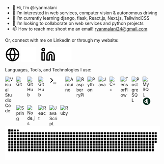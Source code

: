 - 👋 Hi, I’m @ryanmalani
- 👀 I’m interested in web services, computer vision & autonomous driving
- 🌱 I’m currently learning django, flask, React.js, Next.js, TailwindCSS
- 💞️ I’m looking to collaborate on web services and python projects
- 📫 How to reach me: shoot me an email! ryanmalani24@gmail.com

Or, connect with me on LinkedIn or through my website:

[![website](./img/globe-light.svg)](https://www.ryanmalani.com#gh-light-mode-only)
[![website](./img/globe-dark.svg)](https://www.ryanmalani.com#gh-dark-mode-only)
&nbsp;&nbsp;
[![website](./img/linkedin-light.svg)](https://linkedin.com/in/ryanmalani#gh-light-mode-only)
[![website](./img/linkedin-dark.svg)](https://linkedin.com/in/ryanmalani#gh-dark-mode-only)
&nbsp;&nbsp;

Languages, Tools, and Technologies I use:

[<img align="left" alt="Visual Studio Code" width="26px" src="https://cdn.jsdelivr.net/gh/devicons/devicon/icons/vscode/vscode-original.svg" style="padding-right:10px;" />](https://code.visualstudio.com)
[<img align="left" alt="Git" width="26px" src="https://cdn.jsdelivr.net/gh/devicons/devicon/icons/git/git-original.svg" style="padding-right:10px;" />](https://git-scm.com)
[<img align="left" alt="GitHub" width="26px" src="https://user-images.githubusercontent.com/3369400/139447912-e0f43f33-6d9f-45f8-be46-2df5bbc91289.png" style="padding-right:10px;" />](https://github.com#gh-dark-mode-only)
[<img align="left" alt="GitHub" width="26px" src="https://user-images.githubusercontent.com/3369400/139448065-39a229ba-4b06-434b-bc67-616e2ed80c8f.png" style="padding-right:10px;" />](https://github.com#gh-light-mode-only)
[<img align="left" alt="Terminal" width="26px" src="./img/terminal-light.svg" />](https://support.apple.com/guide/terminal/welcome/mac#gh-light-mode-only)
[<img align="left" alt="Terminal" width="26px" src="./img/terminal-dark.svg" />](https://support.apple.com/guide/terminal/welcome/mac#gh-dark-mode-only)
[<img align="left" alt="Arduino" width="26px" src="https://cdn.jsdelivr.net/gh/devicons/devicon/icons/arduino/arduino-original.svg" style="padding-right:10px;" />](https://arduino.cc)
[<img align="left" alt="RaspberryPi" width="26px" src="https://cdn.jsdelivr.net/gh/devicons/devicon/icons/raspberrypi/raspberrypi-original.svg" style="padding-right:10px;" />](https://raspberrypi.com)
[<img align="left" alt="Python" width="26px" src="https://cdn.jsdelivr.net/gh/devicons/devicon/icons/python/python-original.svg" style="padding-right:10px;" />](https://python.org)
[<img align="left" alt="Java" width="26px" src="https://cdn.jsdelivr.net/gh/devicons/devicon/icons/java/java-original.svg" style="padding-right:10px;" />](https://docs.oracle.com/en/java/)
[<img align="left" alt="C++" width="26px" src="https://upload.wikimedia.org/wikipedia/commons/1/18/ISO_C%2B%2B_Logo.svg" style="padding-right:10px;" />](https://learn.microsoft.com/en-us/cpp/?view=msvc-170)
[<img align="left" alt="TensorFlow" width="26px" src="https://cdn.jsdelivr.net/gh/devicons/devicon/icons/tensorflow/tensorflow-original.svg" style="padding-right:10px;" />](https://www.tensorflow.org)
[<img align="left" alt="PostgreSQL" width="26px" src="https://cdn.jsdelivr.net/gh/devicons/devicon/icons/postgresql/postgresql-original.svg" style="padding-right:10px;" />](https://www.postgresql.org)
[<img align="left" alt="MySQL" width="26px" src="https://cdn.jsdelivr.net/gh/devicons/devicon/icons/mysql/mysql-original.svg" style="padding-right:10px;" />](https://www.mysql.com)
[<img align="left" alt="Django" width="26px" src="./img/django.png" />](https://www.djangoproject.com)
[<img align="left" alt="Spring" width="26px" src="https://cdn.jsdelivr.net/gh/devicons/devicon/icons/spring/spring-original.svg" style="padding-right:10px;" />](https://spring.io)
[<img align="left" alt="Node.js" width="26px" src="https://cdn.jsdelivr.net/gh/devicons/devicon/icons/nodejs/nodejs-original.svg" style="padding-right:10px;" />](https://nodejs.org/en/docs/)
[<img align="left" alt="React" width="26px" src="https://cdn.jsdelivr.net/gh/devicons/devicon/icons/react/react-original.svg" style="padding-right:10px;" />](https://reactjs.org)
[<img align="left" alt="JavaScript" width="26px" src="https://cdn.jsdelivr.net/gh/devicons/devicon/icons/javascript/javascript-original.svg" style="padding-right:10px;" />](https://devdocs.io/javascript/)
[<img align="left" alt="Ruby" width="26px" src="https://cdn.jsdelivr.net/gh/devicons/devicon/icons/ruby/ruby-original.svg" style="padding-right:10px;" />](https://ruby-doc.org)

<br />
<br />

<picture>
  <source media="(prefers-color-scheme: dark)" srcset="https://raw.githubusercontent.com/ryanmalani/ryanmalani/output/github-contribution-grid-snake-dark.svg" />
  <source media="(prefers-color-scheme: light)" srcset="https://raw.githubusercontent.com/ryanmalani/ryanmalani/output/github-contribution-grid-snake-dark.svg" />
  <img alt="github-snake" src="https://raw.githubusercontent.com/ryanmalani/ryanmalani/output/github-contribution-grid-snake-dark.svg" />
</picture>

[website]: https://ryanmalani.com
[linkedin]: https://linkedin.com/in/ryanmalani

<!---
ryanmalani/ryanmalani is a ✨ special ✨ repository because its `README.md` (this file) appears on your GitHub profile.
You can click the Preview link to take a look at your changes.
--->
